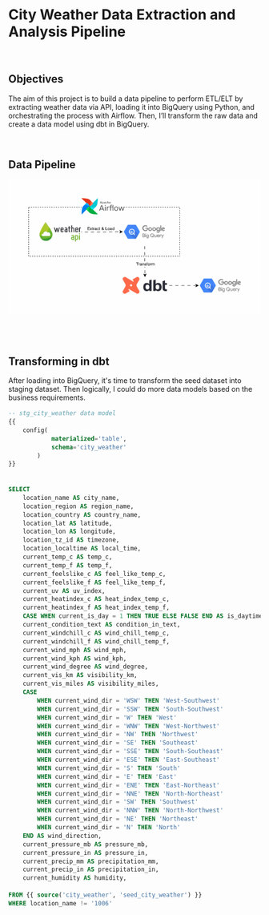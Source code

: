 # City Weather Data Extraction and Analysis Pipeline

<br>

## Objectives
The aim of this project is to build a data pipeline to perform ETL/ELT by extracting weather data via API, loading it into BigQuery using Python, and orchestrating the process with Airflow. Then, I’ll transform the raw data and create a data model using dbt in BigQuery.

<br>

## Data Pipeline
![data-pipeline](media/weather_etl.gif)

<br><br>

## Transforming in dbt
After loading into BigQuery, it's time to transform the seed dataset into staging dataset. Then logically, I could do more data models based on the business requirements.

```sql
-- stg_city_weather data model
{{ 
    config(
            materialized='table',
            schema='city_weather'
        ) 
}}


SELECT
    location_name AS city_name,
    location_region AS region_name,
    location_country AS country_name,
    location_lat AS latitude,
    location_lon AS longitude, 
    location_tz_id AS timezone,
    location_localtime AS local_time,
    current_temp_c AS temp_c,
    current_temp_f AS temp_f,
    current_feelslike_c AS feel_like_temp_c,
    current_feelslike_f AS feel_like_temp_f,
    current_uv AS uv_index,
    current_heatindex_c AS heat_index_temp_c,
    current_heatindex_f AS heat_index_temp_f,
    CASE WHEN current_is_day = 1 THEN TRUE ELSE FALSE END AS is_daytime,
    current_condition_text AS condition_in_text,
    current_windchill_c AS wind_chill_temp_c,
    current_windchill_f AS wind_chill_temp_f,
    current_wind_mph AS wind_mph,
    current_wind_kph AS wind_kph,
    current_wind_degree AS wind_degree,
    current_vis_km AS visibility_km,
    current_vis_miles AS visibility_miles,
    CASE 
        WHEN current_wind_dir = 'WSW' THEN 'West-Southwest'
        WHEN current_wind_dir = 'SSW' THEN 'South-Southwest'
        WHEN current_wind_dir = 'W' THEN 'West'
        WHEN current_wind_dir = 'WNW' THEN 'West-Northwest'
        WHEN current_wind_dir = 'NW' THEN 'Northwest'
        WHEN current_wind_dir = 'SE' THEN 'Southeast'
        WHEN current_wind_dir = 'SSE' THEN 'South-Southeast'
        WHEN current_wind_dir = 'ESE' THEN 'East-Southeast'
        WHEN current_wind_dir = 'S' THEN 'South'
        WHEN current_wind_dir = 'E' THEN 'East'
        WHEN current_wind_dir = 'ENE' THEN 'East-Northeast'
        WHEN current_wind_dir = 'NNE' THEN 'North-Northeast'
        WHEN current_wind_dir = 'SW' THEN 'Southwest'
        WHEN current_wind_dir = 'NNW' THEN 'North-Northwest'
        WHEN current_wind_dir = 'NE' THEN 'Northeast'
        WHEN current_wind_dir = 'N' THEN 'North'
    END AS wind_direction,
    current_pressure_mb AS pressure_mb,
    current_pressure_in AS pressure_in,
    current_precip_mm AS precipitation_mm,
    current_precip_in AS precipitation_in,
    current_humidity AS humidity,

FROM {{ source('city_weather', 'seed_city_weather') }}
WHERE location_name != '1006'

```
